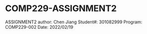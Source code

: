 # COMP229-ASSIGNMENT2
 ASSIGNMENT2
 author: Chen Jiang
 Student#: 301082999
 Program: COMP229-002
 Date: 2022/02/19
